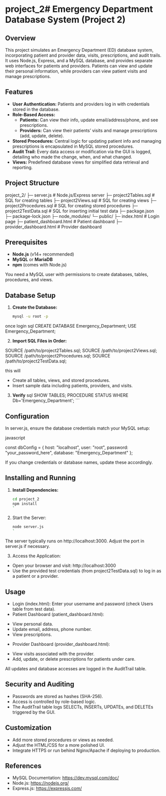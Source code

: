 # project_2# Emergency Department Database System (Project 2)

## Overview
This project simulates an Emergency Department (ED) database system, incorporating patient and provider data, visits, prescriptions, and audit trails. It uses Node.js, Express, and a MySQL database, and provides separate web interfaces for patients and providers. Patients can view and update their personal information, while providers can view patient visits and manage prescriptions.

## Features
- **User Authentication:** Patients and providers log in with credentials stored in the database.  
- **Role-Based Access:**  
  - **Patients:** Can view their info, update email/address/phone, and see prescriptions.  
  - **Providers:** Can view their patients’ visits and manage prescriptions (add, update, delete).
- **Stored Procedures:** Central logic for updating patient info and managing prescriptions is encapsulated in MySQL stored procedures.
- **Audit Trail:** Every data access or modification via the GUI is logged, detailing who made the change, when, and what changed.
- **Views:** Predefined database views for simplified data retrieval and reporting.

## Project Structure

project_2/
├─ server.js                # Node.js/Express server
├─ project2Tables.sql       # SQL for creating tables
├─ project2Views.sql        # SQL for creating views
├─ project2Procedures.sql   # SQL for creating stored procedures
├─ project2TestData.sql     # SQL for inserting initial test data
├─ package.json
├─ package-lock.json
├─ node_modules/
└─ public/
   ├─ index.html            # Login page
   ├─ patient_dashboard.html # Patient dashboard
   ├─ provider_dashboard.html # Provider dashboard

## Prerequisites
- **Node.js** (v14+ recommended)
- **MySQL** or **MariaDB**
- **npm** (comes with Node.js)

You need a MySQL user with permissions to create databases, tables, procedures, and views.

## Database Setup

1. **Create the Database:**
   ```bash
   mysql -u root -p

once login 
   sql 
      CREATE DATABASE Emergency_Department;
      USE Emergency_Department;

2. **Import SQL Files in Order:**

SOURCE /path/to/project2Tables.sql;
SOURCE /path/to/project2Views.sql;
SOURCE /path/to/project2Procedures.sql;
SOURCE /path/to/project2TestData.sql;
 
 this will  
 * Create all tables, views, and stored procedures.
 * Insert sample data including patients, providers, and visits.

3. **Verify**
 sql 
    SHOW TABLES;
    PROCEDURE STATUS WHERE Db='Emergency_Department'; ```

## Configuration

In server.js, ensure the database credentials match your MySQL setup:

  javascript

  const dbConfig = {
    host: "localhost",
    user: "root",
    password: "your_password_here",
    database: "Emergency_Department"
  }; 

If you change credentials or database names, update these accordingly.

## Installing and Running ##

1. **Install Dependencies:**
   ```bash
   cd project_2
   npm install
   `
2. Start the Server:
   ```bash 
   node server.js
   `
 The server typically runs on http://localhost:3000. Adjust the port in server.js if necessary.

3. Access the Application:
* Open your browser and visit:
http://localhost:3000
* Use the provided test credentials (from project2TestData.sql) to log in as a patient or a provider.
## Usage

* Login (index.html): Enter your username and password (check Users table from test data).
* Patient Dashboard (patient_dashboard.html):
- View personal data.
- Update email, address, phone number.
- View prescriptions.
* Provider Dashboard (provider_dashboard.html):
- View visits associated with the provider.
- Add, update, or delete prescriptions for patients under care.

All updates and database accesses are logged in the AuditTrail table.

## Security and Auditing

* Passwords are stored as hashes (SHA-256).
* Access is controlled by role-based logic.
* The AuditTrail table logs SELECTs, INSERTs, UPDATEs, and DELETEs triggered by the GUI.

## Customization

* Add more stored procedures or views as needed.
* Adjust the HTML/CSS for a more polished UI.
* Integrate HTTPS or run behind Nginx/Apache if deploying to production.

## References

* MySQL Documentation: https://dev.mysql.com/doc/
* Node.js: https://nodejs.org/
* Express.js: https://expressjs.com/